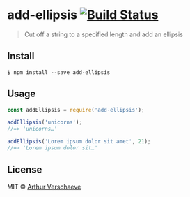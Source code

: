 # add-ellipsis [![Build Status](https://travis-ci.org/arthurvr/add-ellipsis.svg?branch=master)](https://travis-ci.org/arthurvr/add-ellipsis)

> Cut off a string to a specified length and add an ellipsis


## Install

```
$ npm install --save add-ellipsis
```


## Usage

```js
const addEllipsis = require('add-ellipsis');

addEllipsis('unicorns');
//=> 'unicorns…'

addEllipsis('Lorem ipsum dolor sit amet', 21);
//=> 'Lorem ipsum dolor sit…'
```


## License

MIT © [Arthur Verschaeve](http://arthurverschaeve.be)
